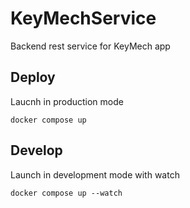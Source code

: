 # KeyMechService

Backend rest service for KeyMech app

## Deploy

Laucnh in production mode

`docker compose up`

## Develop

Launch in development mode with watch

`docker compose up --watch`